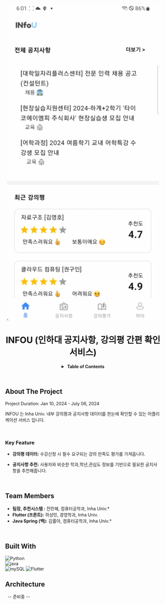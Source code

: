 <div align="center">
  
![image](descript/image1.gif)


# INFOU (인하대 공지사항, 강의평 간편 확인 서비스)

<details>
  <summary><strong>&nbsp;Table of Contents</strong></summary>


&nbsp;  
[About The Project](#about-the-project)<br/>
[Team Members](#team-members)<br/>
[Built With](#built-with)<br/>
[Architecture](#aws-architecture)<br/>
[model](#model)<br/>

</details>

</div>

&nbsp;

<!-- ABOUT THE PROJECT -->
## About The Project

Project Duration: Jan 10, 2024 - July 06, 2024

INFOU 는 Inha Univ. 내부 강의평과 공지사항 데이터를 한눈에 확인할 수 있는 어플리케이션 서비스 입니다. 

&nbsp;

### Key Feature
- **강의평 데이터:** 수강신청 시 필수 요구되는 강의 만족도 평가를 가져옵니다.

- **공지사항 추천:** 사용자와 비슷한 학과,학년,관심도 정보를 기반으로 필요한 공지사항을 추천해줍니다.


&nbsp;

<!-- Team -->
## Team Members
* **팀장, 추천시스템 :** 전민혜, 컴퓨터공학과, Inha Univ.* 
* **Flutter (프론트):** 하성민, 경영학과, Inha Univ.
* **Java Spring (백):** 김률아, 컴퓨터공학과, Inha Univ.* 


&nbsp;

<!-- Built with -->
## Built With
![Python](https://img.shields.io/badge/Python-3.11.4-3776AB?style=for-the-badge&logo=python&logoColor=yellow)   
![java](https://img.shields.io/badge/NodeJS-18.17.0-339933?style=for-the-badge&logo=nodedotjs&logoColor=yellow)  
![mySQL](https://img.shields.io/badge/MySQL-4479A1?style=flat-square&logo=MySQL&logoColor=white)
![Flutter](https://img.shields.io/badge/flutter-02569B?style=for-the-badge&logo=flutter&logoColor=white)
&nbsp;

## Architecture
&nbsp;
-- 준비중 --

